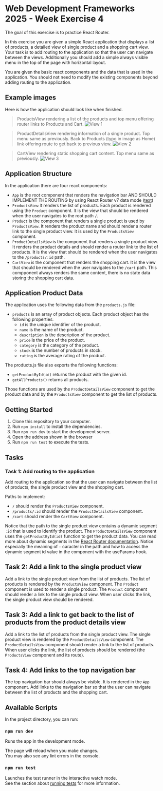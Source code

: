 # Web Development Frameworks 2025 - Week Exercise 4

The goal of this exercise is to practice React Router.

In this exercise you are given a simple React application that displays a list of products, a detailed view of single product and a shopping cart view. Your task is to add routing to the application so that the user can navigate between the views. Additionally
you should add a simple always visible menu in the top of the page with horizontal layout. 

You are given the basic react components and the data that is used in the application. You should not need to modify the existing components beyond adding routing to the application.

## Example images
Here is how the application should look like when finished.
> ProductsView rendering a list of the products and top menu offering router links to Products and Cart.
> ![View 1](./doc_images/view1.png)

> ProductDetailsView rendering information of a single product. Top menu same as previously. Back to Products (typo in image as Home) link offering route to get back to previous view.
> ![View 2](./doc_images/view2.png)

> CartView rendering static shopping cart content. Top menu same as previously.
> ![View 3](./doc_images/view3.png)

## Application Structure

In the application there are four react components:

- `App` is the root component that renders the navigation bar AND SHOULD IMPLEMENT THE ROUTING by using React Router v7 data mode ([text](https://reactrouter.com/start/data/routing))
- `ProductsView` It renders the list of products. Each product is rendered using the `Product` component. It is the view that should be rendered when the user navigates to the root path `/`.
- `Product` is the component that renders a single product is used by `ProductsView`. It renders the product name and should render a router link to the single product view. It is used by the `ProductsView` component.
- `ProductDetailsView` is the component that renders a single product view. It renders the product details and should render a router link to the list of products. It is the view that should be rendered when the user navigates to the `/products/:id` path.
- `CartView` is the component that renders the shopping cart. It is the view that should be rendered when the user navigates to the `/cart` path. This compponent always renders the same content, there is no state data storing the shopping cart data.

## Application Product Data

The application uses the following data from the `products.js` file:

- `products` is an array of product objects. Each product object has the following properties:
  - `id` is the unique identifier of the product.
  - `name` is the name of the product.
  - `description` is the description of the product.
  - `price` is the price of the product.
  - `category` is the category of the product.
  - `stock` is the number of products in stock.
  - `rating` is the average rating of the product.

The products.js file also exports the following functions:

- `getProductById(id)` returns the product with the given id.
- `getAllProducts()` returns all products.

Those functions are used by the `ProductDetailsView` component to get the product data and by the `ProductsView`
component to get the list of products.

## Getting Started

1. Clone this repository to your computer.
2. Run `npm install` to install the dependencies.
3. Run `npm run dev` to start the development server.
4. Open the address shown in the browser
5. Run `npm run test` to execute the tests.

## Tasks

### Task 1: Add routing to the application

Add routing to the application so that the user can navigate between the list of products, the single product view and the shopping cart.

Paths to implement:

- `/` should render the `ProductsView` component.
- `/products/:id` should render the `ProductDetailsView` component.
- `/cart` should render the `CartView` component.

Notice that the path to the single product view contains a dynamic segment `:id` that is used to identify the product. The `ProductDetailsView` component uses the `getProductById(id)` function to get the product data. You can read more about dynamic segments in the [React Router documentation](https://reactrouter.com/start/data/routing#dynamic-segments). Notice especially the meaining of `:` caracter in the path and how to access the dynamic segment id value in the component with the useParams hook.

## Task 2: Add a link to the single product view

Add a link to the single product view from the list of products. The list of products is rendered by the `ProductsView` component. The `Product` component is used to render a single product. The `Product` component should render a link to the single product view. When user clicks the link, the single product view should be rendered.

## Task 3: Add a link to get back to the list of products from the product details view

Add a link to the list of products from the single product view. The single product view is rendered by the `ProductDetailsView` component. The `ProductDetailsView` component should render a link to the list of products. When user clicks the link, the list of products should be rendered (the `ProductsView` component and its route).

## Task 4: Add links to the top navigation bar

The top navigation bar should always be visible. It is rendered in the `App` component. Add links to the navigation bar so that the user can navigate between the list of products and the shopping cart.

## Available Scripts

In the project directory, you can run:

### `npm run dev`

Runs the app in the development mode.

The page will reload when you make changes.\
You may also see any lint errors in the console.

### `npm run test`

Launches the test runner in the interactive watch mode.\
See the section about [running tests](https://facebook.github.io/create-react-app/docs/running-tests) for more information.
